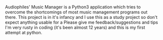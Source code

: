 Audiophiles' Music Manager is a Python3 application which tries to overcome the shortcomings of most music management programs out there. 
This project is in it's infancy and I use this as a study project so don't expect anything usable for a
Please give me feedback/suggestions and tips I'm very rusty in coding (it's been almost 12 years) and this is my first attempt at python.
